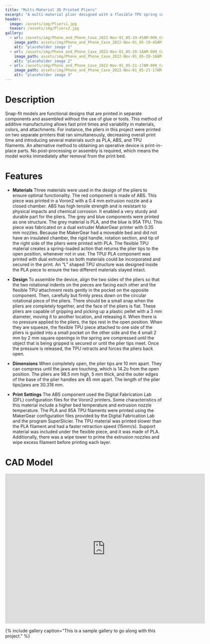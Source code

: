 ```yaml
---
title: "Multi-Material 3D Printed Pliers"
excerpt: "A multi-material plier designed with a flexible TPU spring component and rigid PLA body. These pliers are capable of handling 3 mm diameter plastic pellets."
header:
  image: /assets/img/Pliers1.jpg
  teaser: /assets/img/Pliers2.jpg
gallery:
  - url: /assets/img/Phone_and_Phone_Case_2022-Nov-01_05-19-45AM-000_CustomizedView26592422270.png
    image_path: assets/img/Phone_and_Phone_Case_2022-Nov-01_05-19-45AM-000_CustomizedView26592422270.png
    alt: "placeholder image 1"
  - url: /assets/img/Phone_and_Phone_Case_2022-Nov-01_05-20-18AM-000_CustomizedView8116827422.png
    image_path: assets/img/Phone_and_Phone_Case_2022-Nov-01_05-20-18AM-000_CustomizedView8116827422.png
    alt: "placeholder image 2"
  - url: /assets/img/Phone_and_Phone_Case_2022-Nov-01_05-21-17AM-000_CustomizedView7316337097.png
    image_path: assets/img/Phone_and_Phone_Case_2022-Nov-01_05-21-17AM-000_CustomizedView7316337097.png
    alt: "placeholder image 3"
---
```


# Description
Snap-fit models are functional designs that are printed in separate components and assembled without the use of glue or tools. This method of additive manufacturing allows fast print times and variability in materials, colors, and attachments. For instance, the pliers in this project were printed on two separate printers that ran simultaneously, decreasing overall print time and introducing several materials such as PLA, ABS, and TPU filaments. An alternative method to obtaining an operative device is print-in-place parts. No post-processing or assembly is required, which means the model works immediately after removal from the print bed.

# Features
* **Materials** Three materials were used in the design of the pliers to ensure optimal functionality. The red component is made of ABS. This piece was printed in a Voron2 with a 0.4 mm extrusion nozzle and a closed chamber. ABS has high tensile strength and is resistant to physical impacts and chemical corrosion. It enabled a very sturdy and durable part for the pliers. The grey and blue components were printed as one structure. The grey material is PLA, and the blue is 95A TPU. This piece was fabricated on a dual extruder MakerGear printer with 0.35 mm nozzles. Because the MakerGear had a moveable bed and did not have an insulated chamber, the rigid handle, rotation section, and tip of the right side of the pliers were printed with PLA. The flexible TPU material creates a spring-loaded action that returns the plier tips to the open position, whenever not in use. The TPU/ PLA component was printed with dual extruders so both materials could be incorporated and secured in the print. An “L” shaped TPU structure was designed inside the PLA piece to ensure the two different materials stayed intact. 

* **Design** To assemble the device, align the two sides of the pliers so that the two rotational indents on the pieces are facing each other and the flexible TPU attachment rests gently in the pocket on the opposite component. Then, carefully but firmly press down on the circular rotational piece of the pliers. There should be a small snap when the pliers are completely together, and the face of the pliers is flat. These pliers are capable of gripping and picking up a plastic pellet with a 3 mm diameter, moving it to another location, and releasing it. When there is no pressure applied to the pliers, the tips rest in the open position. When they are squeeze, the flexible TPU piece attached to one side of the pliers is guided into a small pocket on the other side and the 4 small 2 mm by 2 mm square openings in the spring are compressed until the object that is being gripped is secured or until the plier tips meet. Once the pressure is released, the TPU retracts and forces the pliers back open. 

* **Dimensions** When completely open, the plier tips are 10 mm apart. They can compress until the jaws are touching, which is 14.2o from the open position. The pliers are 98.5 mm high, 5 mm thick, and the outer edges of the base of the plier handles are 45 mm apart. The length of the plier tips/jaws are 30.318 mm. 

* **Print Settings** The ABS component used the Digital Fabrication Lab (DFL) configuration files for the Voron2 printers. Some characteristics of this material include a higher bed temperature and extrusion nozzle temperature. The PLA and 95A TPU filaments were printed using the MakerGear configuration files provided by the Digital Fabrication Lab and the program SuperSlicier. The TPU material was printed slower than the PLA filament and had a faster retraction speed (15mm/s). Support material was included under the flexible piece, and it was made of PLA. Additionally, there was a wipe tower to prime the extrusion nozzles and wipe excess filament before printing each layer. 

# CAD Model
<iframe src="https://vanderbilt643.autodesk360.com/shares/public/SH35dfcQT936092f0e4391672357579d590a?mode=embed" width="640" height="480" allowfullscreen="true" webkitallowfullscreen="true" mozallowfullscreen="true"  frameborder="0"></iframe>

{% include gallery caption="This is a sample gallery to go along with this project." %}
